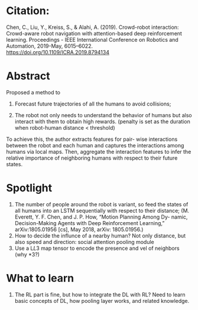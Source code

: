 
# Citation:
Chen, C., Liu, Y., Kreiss, S., & Alahi, A. (2019). Crowd-robot interaction: Crowd-aware robot navigation with attention-based deep reinforcement learning. Proceedings - IEEE International Conference on Robotics and Automation, 2019-May, 6015–6022. https://doi.org/10.1109/ICRA.2019.8794134

# Abstract
Proposed a method to 
1. Forecast future trajectories of all the humans to avoid collisions;

2. The robot not only needs to understand the behavior of humans but also interact with them to obtain high rewards. (penalty is set as the duration when robot-human distance < threshold)

To achieve this, the author extracts features for pair- wise interactions between the robot and each human and captures the interactions among humans via local maps. Then, aggregate the interaction features to infer the relative importance of neighboring humans with respect to their future states.

# Spotlight
1. The number of people around the robot is variant, so feed the states of all humans into an LSTM sequentially with respect to their distance; (M. Everett, Y. F. Chen, and J. P. How, “Motion Planning Among Dy- namic, Decision-Making Agents with Deep Reinforcement Learning,” arXiv:1805.01956 [cs], May 2018, arXiv: 1805.01956.)
2. How to decide the influnce of a nearby human? Not only distance, but also speed and direction: social attention pooling module
3. Use a L*L*3 map tensor to encode the presence and vel of neighbors (why *3?)

# What to learn
1. The RL part is fine, but how to integrate the DL with RL? Need to learn basic concepts of DL, how pooling layer works, and related knowledge.
